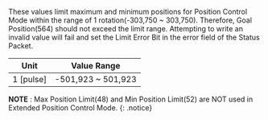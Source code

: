 These values limit maximum and minimum positions for Position Control Mode within the range of 1 rotation(-303,750 ~ 303,750). Therefore, Goal Position(564) should not exceed the limit range. Attempting to write an invalid value will fail and set the Limit Error Bit in the error field of the Status Packet.

|   Unit    |    Value Range     |
|:---------:|:------------------:|
| 1 [pulse] | -501,923 ~ 501,923 |

**NOTE** : Max Position Limit(48) and Min Position Limit(52) are NOT used in Extended Position Control Mode.
{: .notice}
